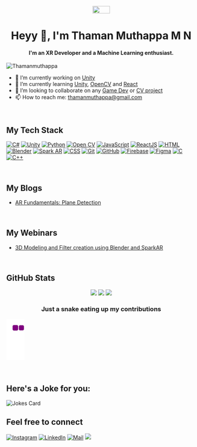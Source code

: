 
<div align="center">
	<br>
	<img src="https://media.giphy.com/media/SWX0oj1Fzc58Cp4uzp/giphy.gif" width= "30%" height="30%">
</div>

<h1 align="center">Heyy 👋, I'm Thaman Muthappa M N</h1>
<h4 align="center">I'm an XR Developer and a Machine Learning enthusiast.</h4>
<p align="left"> <img src="https://komarev.com/ghpvc/?username=Thamanmuthappa&label=Profile%20views&color=0e75b6&style=flat" alt="Thamanmuthappa" /> </p>


- 🔭 I’m currently working on [Unity]()
- 🌱 I’m currently learning [Unity](), [OpenCV]() and [React]()
- 👯 I’m looking to collaborate on any [Game Dev]() or [CV project]()
- 📫 How to reach me: [thamanmuthappa@gmail.com](mailto:thamanmuthappa@gmail.com)

<!-- 
<p align="left"> <a href="https://github.com/ryo-ma/github-profile-trophy"><img src="https://github-profile-trophy.vercel.app/?username=Thamanmuthappa" alt="Thamanmuthappa" /></a> </p>
-->
<br>

## My Tech Stack
[![C#](https://img.shields.io/badge/-Csharp-000?&logo=Csharp)](https://github.com/Thamanmuthappa?tab=repositories&q=&type=&language=shaderlab)
[![Unity](https://img.shields.io/badge/-Unity-000?&logo=Unity)](https://github.com/Thamanmuthappa?tab=repositories&q=&type=&language=shaderlab)
[![Python](https://img.shields.io/badge/-Python-000?&logo=python)](https://github.com/Thamanmuthappa?tab=repositories&q=&type=&language=python)
[![Open CV](https://img.shields.io/badge/-OpenCV-000?&logo=opencv&logoColor=00599C)](https://github.com/Thamanmuthappa?tab=repositories&q=&type=&language=python)
[![JavaScript](https://img.shields.io/badge/-JavaScript-000?&logo=JavaScript&logoColor=ddc508)](https://github.com/Thamanmuthappa?tab=repositories&q=&type=&language=javascript)
[![ReactJS](https://img.shields.io/badge/-React-000?&logo=react)](https://github.com/Thamanmuthappa?tab=repositories&q=&type=&language=javascript)
[![HTML](https://img.shields.io/badge/-HTML-000?&logo=html5)](https://github.com/Thamanmuthappa?tab=repositories&q=&type=&language=html)
[![Blender](https://img.shields.io/badge/-Blender-000?&logo=blender)]()
[![Spark AR](https://img.shields.io/badge/-SparkAR-000?&logo=sparkar)]()
[![CSS](https://img.shields.io/badge/-CSS-000?&logo=CSS3)](https://github.com/Thamanmuthappa?tab=repositories&q=&type=&language=css)
[![Git](https://img.shields.io/badge/-Git-000?&logo=git)]()
[![GitHub](https://img.shields.io/badge/-GitHub-000?&logo=github)]()
[![Firebase](https://img.shields.io/badge/-Firebase-000?&logo=firebase)]()
[![Figma](https://img.shields.io/badge/-Figma-000?&logo=figma)]()
[![C](https://img.shields.io/badge/-C-000?&logo=C)](https://github.com/Thamanmuthappa?tab=repositories&q=&type=&language=c)
[![C++](https://img.shields.io/badge/-C++-000?&logo=c%2b%2b&logoColor=00599C)](https://github.com/Thamanmuthappa?tab=repositories&q=&type=&language=c++)


<br>

## My Blogs
- [AR Fundamentals: Plane Detection](https://bit.ly/3C3jD1p)

<br>

## My Webinars
- [3D Modeling and Filter creation using Blender and SparkAR](https://bit.ly/CC3DModelling)

<br>

## GitHub Stats
<p align="center">
	<img src="https://github-readme-stats.vercel.app/api?username=Thamanmuthappa&&show_icons=true&theme=blue-green&hide_border=true" max-width="100%" width="450px">
	<img src="https://github-readme-streak-stats.herokuapp.com/?user=Thamanmuthappa&theme=blue-green&hide_border=true" max-width="100%" width="450px">
	<img src="https://github-readme-stats.vercel.app/api/top-langs/?username=Thamanmuthappa&layout=compact&theme=blue-green&hide_border=true" max-width="100%" width="450px">
</p>

<p align="center">
	<h3 align="center">Just a snake eating up my contributions</h3>
	<img src="https://github.com/Thamanmuthappa/Thamanmuthappa/blob/output/github-contribution-grid-snake.gif">
</p>

<br>

## Here's a Joke for you:
<img src="https://readme-jokes.vercel.app/api" alt="Jokes Card" />

## Feel free to connect

[![Instagram](https://img.shields.io/badge/Instagram-follow-purple.svg?logo=instagram&logoColor=white)](https://www.instagram.com/t_man.__/)
[![LinkedIn](https://img.shields.io/badge/Linkedin-follow-informational?logo=linkedin&logoColor=white)](https://www.linkedin.com/in/thaman-muthappa-m-n-540982204//)
[![Mail](https://img.shields.io/badge/Mail-critical?logo=gmail&logoColor=white)](mailto:thamanmuthappa@gmail.com)
![](https://hit.yhype.me/github/profile?user_id=76126020)
<!--
**Thamanmuthappa/Thamanmuthappa** is a ✨ _special_ ✨ repository because its `README.md` (this file) appears on your GitHub profile.


- 😄 Pronouns: ...
- ⚡ Fun fact: ...
-->


